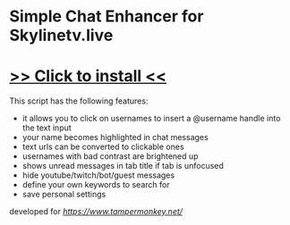 # Simple Chat Enhancer for Skylinetv.live

# [>> Click to install <<](https://github.com/s644/sltv/raw/master/stvl_simple_chat_enhancer.user.js)

This script has the following features:

* it allows you to click on usernames to insert a @username handle into the text input
* your name becomes highlighted in chat messages
* text urls can be converted to clickable ones
* usernames with bad contrast are brightened up
* shows unread messages in tab title if tab is unfocused
* hide youtube/twitch/bot/guest messages
* define your own keywords to search for
* save personal settings


developed for _https://www.tampermonkey.net/_
